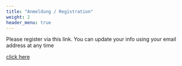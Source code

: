 ```yaml
---
title: "Anmeldung / Registration"
weight: 2
header_menu: true
---
```



Please register via this link. You can update your info using your email address
at any time

[click here](https://forms.gle/YcUKGaQSLayDjxDy6)
